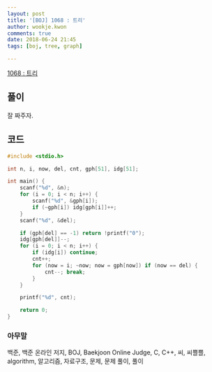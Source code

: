 ```yaml
---
layout: post
title: '[BOJ] 1068 : 트리'
author: wookje.kwon
comments: true
date: 2018-06-24 21:45
tags: [boj, tree, graph]

---
```


[1068 : 트리](https://www.acmicpc.net/problem/1068)  

## 풀이

잘 짜주자.

## 코드

```cpp
#include <stdio.h>

int n, i, now, del, cnt, gph[51], idg[51];

int main() {
	scanf("%d", &n);
	for (i = 0; i < n; i++) {
		scanf("%d", &gph[i]);
		if (~gph[i]) idg[gph[i]]++;
	}
	scanf("%d", &del);

	if (gph[del] == -1) return !printf("0");
	idg[gph[del]]--;
	for (i = 0; i < n; i++) {
		if (idg[i]) continue;
		cnt++;
		for (now = i; ~now; now = gph[now]) if (now == del) {
			cnt--; break;
		}
	}

	printf("%d", cnt);

	return 0;
}
```

### 아무말  
백준, 백준 온라인 저지, BOJ, Baekjoon Online Judge, C, C++, 씨, 씨쁠쁠, algorithm, 알고리즘, 자료구조, 문제, 문제 풀이, 풀이
